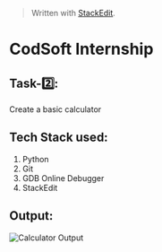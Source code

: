 ﻿


> Written with [StackEdit](https://stackedit.io/).



# CodSoft Internship

## **Task-2️⃣:**

Create a basic calculator

## Tech Stack used:
1. Python
2. Git
3. GDB Online Debugger
4. StackEdit


## Output:

![Calculator Output](https://i.postimg.cc/jdW5KXRd/Screenshot-2024-10-12-130124.png)





